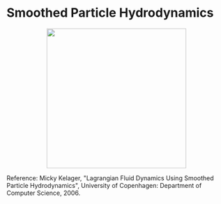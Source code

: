 # Smoothed Particle Hydrodynamics

<div align='center'>
  <img src='demo.gif' width='320px'>
</div>

Reference: Micky Kelager, "Lagrangian Fluid Dynamics Using Smoothed Particle Hydrodynamics", University of Copenhagen: Department of Computer Science, 2006.
